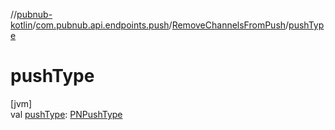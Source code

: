 //[pubnub-kotlin](../../../index.md)/[com.pubnub.api.endpoints.push](../index.md)/[RemoveChannelsFromPush](index.md)/[pushType](push-type.md)

# pushType

[jvm]\
val [pushType](push-type.md): [PNPushType](../../com.pubnub.api.enums/-p-n-push-type/index.md)
